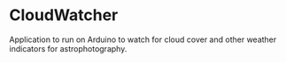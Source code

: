 # CloudWatcher
Application to run on Arduino to watch for cloud cover and other weather indicators for astrophotography.
